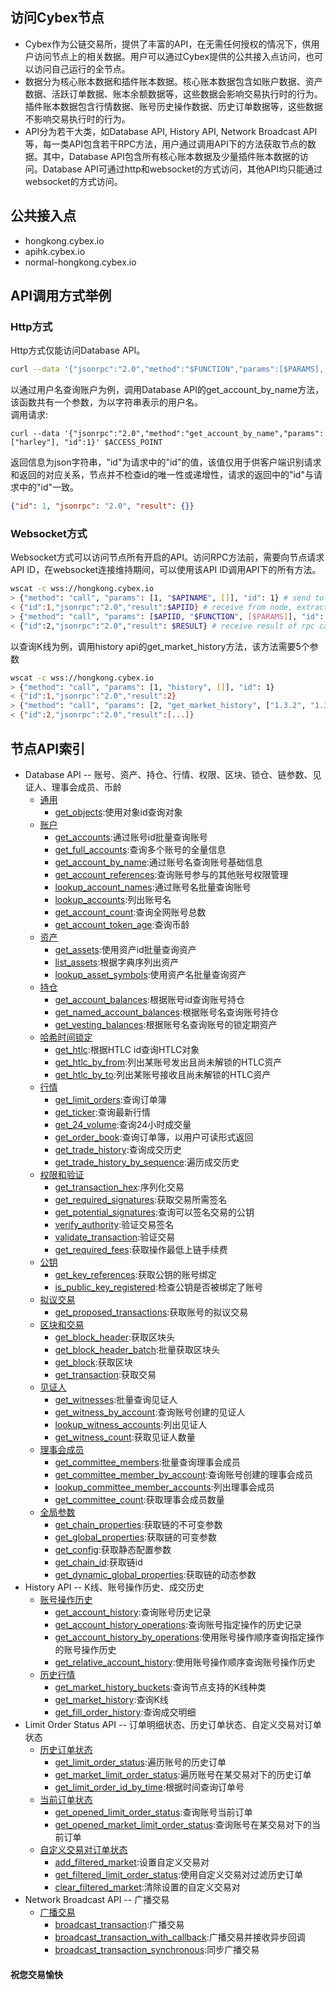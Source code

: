## 访问Cybex节点
* Cybex作为公链交易所，提供了丰富的API，在无需任何授权的情况下，供用户访问节点上的相关数据。用户可以通过Cybex提供的公共接入点访问，也可以访问自己运行的全节点。
* 数据分为核心账本数据和插件账本数据。核心账本数据包含如账户数据、资产数据、活跃订单数据、账本余额数据等，这些数据会影响交易执行时的行为。插件账本数据包含行情数据、账号历史操作数据、历史订单数据等，这些数据不影响交易执行时的行为。
* API分为若干大类，如Database API, History API, Network Broadcast API等，每一类API包含若干RPC方法，用户通过调用API下的方法获取节点的数据。其中，Database API包含所有核心账本数据及少量插件账本数据的访问。Database API可通过http和websocket的方式访问，其他API均只能通过websocket的方式访问。

## 公共接入点
* hongkong.cybex.io
* apihk.cybex.io
* normal-hongkong.cybex.io

## API调用方式举例
### Http方式
Http方式仅能访问Database API。
```Bash
curl --data '{"jsonrpc":"2.0","method":"$FUNCTION","params":[$PARAMS], "id":1}' $ACCESS_POINT
```
以通过用户名查询账户为例，调用Database API的get_account_by_name方法，该函数共有一个参数，为以字符串表示的用户名。  
调用请求:
```Base
curl --data '{"jsonrpc":"2.0","method":"get_account_by_name","params":["harley"], "id":1}' $ACCESS_POINT
```
返回信息为json字符串，"id"为请求中的"id"的值，该值仅用于供客户端识别请求和返回的对应关系，节点并不检查id的唯一性或递增性，请求的返回中的"id"与请求中的"id"一致。
```json
{"id": 1, "jsonrpc": "2.0", "result": {}}
```

### Websocket方式
Websocket方式可以访问节点所有开启的API。访问RPC方法前，需要向节点请求API ID，在websocket连接维持期间，可以使用该API ID调用API下的所有方法。
```Bash
wscat -c wss://hongkong.cybex.io
> {"method": "call", "params": [1, "$APINAME", []], "id": 1} # send to node
< {"id":1,"jsonrpc":"2.0","result":$APIID} # receive from node, extract APIID from "result"
> {"method": "call", "params": [$APIID, "$FUNCTION", [$PARAMS]], "id": 2} # send to node, call api function
< {"id":2,"jsonrpc":"2.0","result": $RESULT} # receive result of rpc call
```

以查询K线为例，调用history api的get_market_history方法，该方法需要5个参数
```Bash
wscat -c wss://hongkong.cybex.io
> {"method": "call", "params": [1, "history", []], "id": 1}
< {"id":1,"jsonrpc":"2.0","result":2}
> {"method": "call", "params": [2, "get_market_history", ["1.3.2", "1.3.0", 86400, "2019-07-29T00:00:00", "2019-08-01T00:01:00"]], "id": 2}
< {"id":2,"jsonrpc":"2.0","result":[...]}
```

## 节点API索引
* Database API -- 账号、资产、持仓、行情、权限、区块、锁仓、链参数、见证人、理事会成员、币龄
  + [通用](https://github.com/CybexDex/cybex-node-doc/blob/master/api/database-api.md#通用)
    + [get_objects](https://github.com/CybexDex/cybex-node-doc/blob/master/api/database-api.md#get_objects):使用对象id查询对象
  + [账户](https://github.com/CybexDex/cybex-node-doc/blob/master/api/database-api.md#账户)
    + [get_accounts](https://github.com/CybexDex/cybex-node-doc/blob/master/api/database-api.md#get_accounts):通过账号id批量查询账号
    + [get_full_accounts](https://github.com/CybexDex/cybex-node-doc/blob/master/api/database-api.md#get_full_accounts):查询多个账号的全量信息
    + [get_account_by_name](https://github.com/CybexDex/cybex-node-doc/blob/master/api/database-api.md#get_account_by_name):通过账号名查询账号基础信息
    + [get_account_references](https://github.com/CybexDex/cybex-node-doc/blob/master/api/database-api.md#get_account_references):查询账号参与的其他账号权限管理
    + [lookup_account_names](https://github.com/CybexDex/cybex-node-doc/blob/master/api/database-api.md#lookup_account_names):通过账号名批量查询账号
    + [lookup_accounts](https://github.com/CybexDex/cybex-node-doc/blob/master/api/database-api.md#lookup_accounts):列出账号名
    + [get_account_count](https://github.com/CybexDex/cybex-node-doc/blob/master/api/database-api.md#get_account_count):查询全网账号总数
    + [get_account_token_age](https://github.com/CybexDex/cybex-node-doc/blob/master/api/database-api.md#get_account_token_age):查询币龄
  + [资产](https://github.com/CybexDex/cybex-node-doc/blob/master/api/database-api.md#资产)
    + [get_assets](https://github.com/CybexDex/cybex-node-doc/blob/master/api/database-api.md#get_assets):使用资产id批量查询资产
    + [list_assets](https://github.com/CybexDex/cybex-node-doc/blob/master/api/database-api.md#list_assets):根据字典序列出资产
    + [lookup_asset_symbols](https://github.com/CybexDex/cybex-node-doc/blob/master/api/database-api.md#lookup_asset_symbols):使用资产名批量查询资产
  + [持仓](https://github.com/CybexDex/cybex-node-doc/blob/master/api/database-api.md#持仓)
    + [get_account_balances](https://github.com/CybexDex/cybex-node-doc/blob/master/api/database-api.md#get_account_balances):根据账号id查询账号持仓
    + [get_named_account_balances](https://github.com/CybexDex/cybex-node-doc/blob/master/api/database-api.md#get_named_account_balances):根据账号名查询账号持仓
    + [get_vesting_balances](https://github.com/CybexDex/cybex-node-doc/blob/master/api/database-api.md#get_vesting_balances):根据账号名查询账号的锁定期资产
  + [哈希时间锁定](https://github.com/CybexDex/cybex-node-doc/blob/master/api/database-api.md#哈希时间锁定)
    + [get_htlc](https://github.com/CybexDex/cybex-node-doc/blob/master/api/database-api.md#get_htlc):根据HTLC id查询HTLC对象
    + [get_htlc_by_from](https://github.com/CybexDex/cybex-node-doc/blob/master/api/database-api.md#get_htlc_by_from):列出某账号发出且尚未解锁的HTLC资产
    + [get_htlc_by_to](https://github.com/CybexDex/cybex-node-doc/blob/master/api/database-api.md#get_htlc_by_to):列出某账号接收且尚未解锁的HTLC资产
  + [行情](https://github.com/CybexDex/cybex-node-doc/blob/master/api/database-api.md#行情)
    + [get_limit_orders](https://github.com/CybexDex/cybex-node-doc/blob/master/api/database-api.md#get_limit_orders):查询订单簿
    + [get_ticker](https://github.com/CybexDex/cybex-node-doc/blob/master/api/database-api.md#get_ticker):查询最新行情
    + [get_24_volume](https://github.com/CybexDex/cybex-node-doc/blob/master/api/database-api.md#get_24_volume):查询24小时成交量
    + [get_order_book](https://github.com/CybexDex/cybex-node-doc/blob/master/api/database-api.md#get_order_book):查询订单簿，以用户可读形式返回
    + [get_trade_history](https://github.com/CybexDex/cybex-node-doc/blob/master/api/database-api.md#get_trade_history):查询成交历史
    + [get_trade_history_by_sequence](https://github.com/CybexDex/cybex-node-doc/blob/master/api/database-api.md#get_trade_history_by_sequence):遍历成交历史
  + [权限和验证](https://github.com/CybexDex/cybex-node-doc/blob/master/api/database-api.md#权限和验证)
    + [get_transaction_hex](https://github.com/CybexDex/cybex-node-doc/blob/master/api/database-api.md#get_transaction_hex):序列化交易
    + [get_required_signatures](https://github.com/CybexDex/cybex-node-doc/blob/master/api/database-api.md#get_required_signatures):获取交易所需签名
    + [get_potential_signatures](https://github.com/CybexDex/cybex-node-doc/blob/master/api/database-api.md#get_potential_signatures):查询可以签名交易的公钥
    + [verify_authority](https://github.com/CybexDex/cybex-node-doc/blob/master/api/database-api.md#verify_authority):验证交易签名
    + [validate_transaction](https://github.com/CybexDex/cybex-node-doc/blob/master/api/database-api.md#validate_transaction):验证交易
    + [get_required_fees](https://github.com/CybexDex/cybex-node-doc/blob/master/api/database-api.md#get_required_fees):获取操作最低上链手续费
  + [公钥](https://github.com/CybexDex/cybex-node-doc/blob/master/api/database-api.md#公钥)
    + [get_key_references](https://github.com/CybexDex/cybex-node-doc/blob/master/api/database-api.md#get_key_references):获取公钥的账号绑定
    + [is_public_key_registered](https://github.com/CybexDex/cybex-node-doc/blob/master/api/database-api.md#is_public_key_registered):检查公钥是否被绑定了账号
  + [拟议交易](https://github.com/CybexDex/cybex-node-doc/blob/master/api/database-api.md#拟议交易)
    + [get_proposed_transactions](https://github.com/CybexDex/cybex-node-doc/blob/master/api/database-api.md#get_proposed_transactions):获取账号的拟议交易
  + [区块和交易](https://github.com/CybexDex/cybex-node-doc/blob/master/api/database-api.md#区块和交易)
    + [get_block_header](https://github.com/CybexDex/cybex-node-doc/blob/master/api/database-api.md#get_block_header):获取区块头
    + [get_block_header_batch](https://github.com/CybexDex/cybex-node-doc/blob/master/api/database-api.md#get_block_header_batch):批量获取区块头
    + [get_block](https://github.com/CybexDex/cybex-node-doc/blob/master/api/database-api.md#get_block):获取区块
    + [get_transaction](https://github.com/CybexDex/cybex-node-doc/blob/master/api/database-api.md#get_transaction):获取交易
  + [见证人](https://github.com/CybexDex/cybex-node-doc/blob/master/api/database-api.md#见证人)
    + [get_witnesses](https://github.com/CybexDex/cybex-node-doc/blob/master/api/database-api.md#get_witnesses):批量查询见证人
    + [get_witness_by_account](https://github.com/CybexDex/cybex-node-doc/blob/master/api/database-api.md#get_witness_by_account):查询账号创建的见证人
    + [lookup_witness_accounts](https://github.com/CybexDex/cybex-node-doc/blob/master/api/database-api.md#lookup_witness_accounts):列出见证人
    + [get_witness_count](https://github.com/CybexDex/cybex-node-doc/blob/master/api/database-api.md#get_witness_count):获取见证人数量
  + [理事会成员](https://github.com/CybexDex/cybex-node-doc/blob/master/api/database-api.md#理事会成员)
    + [get_committee_members](https://github.com/CybexDex/cybex-node-doc/blob/master/api/database-api.md#get_committee_members):批量查询理事会成员
    + [get_committee_member_by_account](https://github.com/CybexDex/cybex-node-doc/blob/master/api/database-api.md#get_committee_member_by_account):查询账号创建的理事会成员
    + [lookup_committee_member_accounts](https://github.com/CybexDex/cybex-node-doc/blob/master/api/database-api.md#lookup_committee_member_accounts):列出理事会成员
    + [get_committee_count](https://github.com/CybexDex/cybex-node-doc/blob/master/api/database-api.md#get_committee_count):获取理事会成员数量
  + [全局参数](https://github.com/CybexDex/cybex-node-doc/blob/master/api/database-api.md#全局参数)
    + [get_chain_properties](https://github.com/CybexDex/cybex-node-doc/blob/master/api/database-api.md#get_chain_properties):获取链的不可变参数
    + [get_global_properties](https://github.com/CybexDex/cybex-node-doc/blob/master/api/database-api.md#get_global_properties):获取链的可变参数
    + [get_config](https://github.com/CybexDex/cybex-node-doc/blob/master/api/database-api.md#get_config):获取静态配置参数
    + [get_chain_id](https://github.com/CybexDex/cybex-node-doc/blob/master/api/database-api.md#get_chain_id):获取链id
    + [get_dynamic_global_properties](https://github.com/CybexDex/cybex-node-doc/blob/master/api/database-api.md#get_dynamic_global_properties):获取链的动态参数
* History API -- K线、账号操作历史、成交历史
  + [账号操作历史](https://github.com/CybexDex/cybex-node-doc/blob/master/api/history-api.md#查询账号操作历史)
    + [get_account_history](https://github.com/CybexDex/cybex-node-doc/blob/master/api/history-api.md#get_account_history):查询账号历史记录
    + [get_account_history_operations](https://github.com/CybexDex/cybex-node-doc/blob/master/api/history-api.md#get_account_history_operations):查询账号指定操作的历史记录
    + [get_account_history_by_operations](https://github.com/CybexDex/cybex-node-doc/blob/master/api/history-api.md#get_account_history_by_operations):使用账号操作顺序查询指定操作的账号操作历史
    + [get_relative_account_history](https://github.com/CybexDex/cybex-node-doc/blob/master/api/history-api.md#get_relative_account_history):使用账号操作顺序查询账号操作历史
  + [历史行情](https://github.com/CybexDex/cybex-node-doc/blob/master/api/history-api.md#查询行情历史)
    + [get_market_history_buckets](https://github.com/CybexDex/cybex-node-doc/blob/master/api/history-api.md#get_market_history_buckets):查询节点支持的K线种类
    + [get_market_history](https://github.com/CybexDex/cybex-node-doc/blob/master/api/history-api.md#get_market_history):查询K线
    + [get_fill_order_history](https://github.com/CybexDex/cybex-node-doc/blob/master/api/history-api.md#get_fill_order_history):查询成交明细
* Limit Order Status API -- 订单明细状态、历史订单状态、自定义交易对订单状态
  + [历史订单状态](https://github.com/CybexDex/cybex-node-doc/blob/master/api/limit-order-status-api.md#历史订单状态)
    + [get_limit_order_status](https://github.com/CybexDex/cybex-node-doc/blob/master/api/limit-order-status-api.md#get_limit_order_status):遍历账号的历史订单
    + [get_market_limit_order_status](https://github.com/CybexDex/cybex-node-doc/blob/master/api/limit-order-status-api.md#get_market_limit_order_status):遍历账号在某交易对下的历史订单
    + [get_limit_order_id_by_time](https://github.com/CybexDex/cybex-node-doc/blob/master/api/limit-order-status-api.md#get_limit_order_id_by_time):根据时间查询订单号
  + [当前订单状态](https://github.com/CybexDex/cybex-node-doc/blob/master/api/limit-order-status-api.md#当前订单状态)
    + [get_opened_limit_order_status](https://github.com/CybexDex/cybex-node-doc/blob/master/api/limit-order-status-api.md#get_opened_limit_order_status):查询账号当前订单
    + [get_opened_market_limit_order_status](https://github.com/CybexDex/cybex-node-doc/blob/master/api/limit-order-status-api.md#get_opened_market_limit_order_status):查询账号在某交易对下的当前订单
  + [自定义交易对订单状态](https://github.com/CybexDex/cybex-node-doc/blob/master/api/limit-order-status-api.md#自定义交易对订单状态)
    + [add_filtered_market](https://github.com/CybexDex/cybex-node-doc/blob/master/api/limit-order-status-api.md#add_filtered_market):设置自定义交易对
    + [get_filtered_limit_order_status](https://github.com/CybexDex/cybex-node-doc/blob/master/api/limit-order-status-api.md#get_filtered_limit_order_status):使用自定义交易对过滤历史订单
    + [clear_filtered_market](https://github.com/CybexDex/cybex-node-doc/blob/master/api/limit-order-status-api.md#clear_filtered_market):清除设置的自定义交易对
* Network Broadcast API -- 广播交易
  + [广播交易](https://github.com/CybexDex/cybex-node-doc/blob/master/api/network-broadcast-api.md#广播交易)
    + [broadcast_transaction](https://github.com/CybexDex/cybex-node-doc/blob/master/api/network-broadcast-api.md#broadcast_transaction):广播交易
    + [broadcast_transaction_with_callback](https://github.com/CybexDex/cybex-node-doc/blob/master/api/network-broadcast-api.md#broadcast_transaction_with_callback):广播交易并接收异步回调
    + [broadcast_transaction_synchronous](https://github.com/CybexDex/cybex-node-doc/blob/master/api/network-broadcast-api.md#broadcast_transaction_synchronous):同步广播交易

#### 祝您交易愉快
